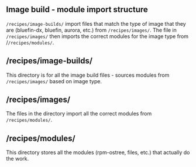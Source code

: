 ## Image build - module import structure

`/recipes/image-builds/` import files that match the type of image that they are (bluefin-dx, bluefin, aurora, etc.) from `/recipes/images/`. The file in `/recipes/images/` then imports the correct modules for the image type from /`/recipes/modules/`.

## /recipes/image-builds/

This directory is for all the image build files - sources modules from `/recipes/images/` based on image type.

## /recipes/images/

The files in the directory import all the correct modules from `/recipes/modules/`.

## /recipes/modules/

This directory stores all the modules (rpm-ostree, files, etc.) that actually do the work.
